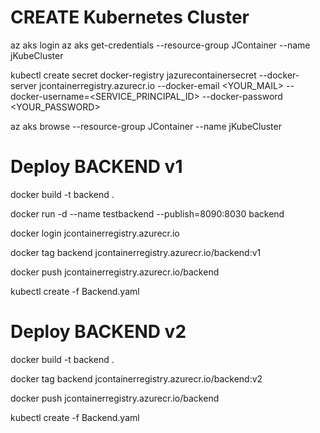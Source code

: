 CREATE Kubernetes Cluster
====================

az aks login
az aks get-credentials --resource-group JContainer --name jKubeCluster


kubectl create secret docker-registry jazurecontainersecret --docker-server  jcontainerregistry.azurecr.io --docker-email <YOUR_MAIL> --docker-username=<SERVICE_PRINCIPAL_ID> --docker-password <YOUR_PASSWORD>


az aks browse --resource-group JContainer --name jKubeCluster



Deploy BACKEND v1
===============

docker build -t backend .

docker run -d --name testbackend --publish=8090:8030 backend

docker login jcontainerregistry.azurecr.io

docker tag backend jcontainerregistry.azurecr.io/backend:v1

docker push jcontainerregistry.azurecr.io/backend

kubectl create -f Backend.yaml



Deploy BACKEND v2
===============

docker build -t backend .

docker tag backend jcontainerregistry.azurecr.io/backend:v2

docker push jcontainerregistry.azurecr.io/backend

kubectl create -f Backend.yaml

